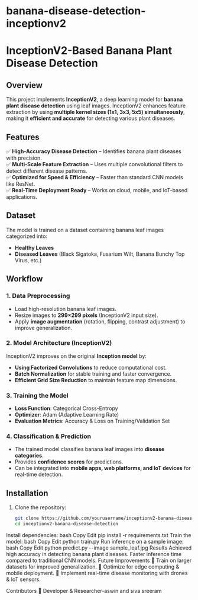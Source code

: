 # banana-disease-detection-inceptionv2
# InceptionV2-Based Banana Plant Disease Detection  

## Overview  
This project implements **InceptionV2**, a deep learning model for **banana plant disease detection** using leaf images. InceptionV2 enhances feature extraction by using **multiple kernel sizes (1x1, 3x3, 5x5) simultaneously**, making it **efficient and accurate** for detecting various plant diseases.  

## Features  
✅ **High-Accuracy Disease Detection** – Identifies banana plant diseases with precision.  
✅ **Multi-Scale Feature Extraction** – Uses multiple convolutional filters to detect different disease patterns.  
✅ **Optimized for Speed & Efficiency** – Faster than standard CNN models like ResNet.  
✅ **Real-Time Deployment Ready** – Works on cloud, mobile, and IoT-based applications.  

## Dataset  
The model is trained on a dataset containing banana leaf images categorized into:  
- **Healthy Leaves**  
- **Diseased Leaves** (Black Sigatoka, Fusarium Wilt, Banana Bunchy Top Virus, etc.)  

## Workflow  
### **1. Data Preprocessing**  
- Load high-resolution banana leaf images.  
- Resize images to **299×299 pixels** (InceptionV2 input size).  
- Apply **image augmentation** (rotation, flipping, contrast adjustment) to improve generalization.  

### **2. Model Architecture (InceptionV2)**  
InceptionV2 improves on the original **Inception model** by:  
- **Using Factorized Convolutions** to reduce computational cost.  
- **Batch Normalization** for stable training and faster convergence.  
- **Efficient Grid Size Reduction** to maintain feature map dimensions.  

### **3. Training the Model**  
- **Loss Function**: Categorical Cross-Entropy  
- **Optimizer**: Adam (Adaptive Learning Rate)  
- **Evaluation Metrics**: Accuracy & Loss on Training/Validation Set  

### **4. Classification & Prediction**  
- The trained model classifies banana leaf images into **disease categories**.  
- Provides **confidence scores** for predictions.  
- Can be integrated into **mobile apps, web platforms, and IoT devices** for real-time detection.  

## Installation  
1. Clone the repository:  
   ```bash
   git clone https://github.com/yourusername/inceptionv2-banana-disease-detection.git
   cd inceptionv2-banana-disease-detection
Install dependencies:
bash
Copy
Edit
pip install -r requirements.txt
Train the model:
bash
Copy
Edit
python train.py
Run inference on a sample image:
bash
Copy
Edit
python predict.py --image sample_leaf.jpg
Results
Achieved high accuracy in detecting banana plant diseases.
Faster inference time compared to traditional CNN models.
Future Improvements
🔹 Train on larger datasets for improved generalization.
🔹 Optimize for edge computing & mobile deployment.
🔹 Implement real-time disease monitoring with drones & IoT sensors.


Contributors
🚀 Developer & Researcher-aswin and siva sreeram
